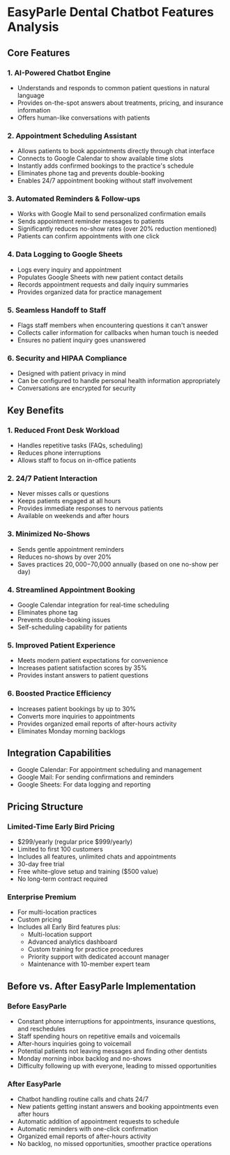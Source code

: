 # EasyParle Dental Chatbot Features Analysis

## Core Features

### 1. AI-Powered Chatbot Engine
- Understands and responds to common patient questions in natural language
- Provides on-the-spot answers about treatments, pricing, and insurance information
- Offers human-like conversations with patients

### 2. Appointment Scheduling Assistant
- Allows patients to book appointments directly through chat interface
- Connects to Google Calendar to show available time slots
- Instantly adds confirmed bookings to the practice's schedule
- Eliminates phone tag and prevents double-booking
- Enables 24/7 appointment booking without staff involvement

### 3. Automated Reminders & Follow-ups
- Works with Google Mail to send personalized confirmation emails
- Sends appointment reminder messages to patients
- Significantly reduces no-show rates (over 20% reduction mentioned)
- Patients can confirm appointments with one click

### 4. Data Logging to Google Sheets
- Logs every inquiry and appointment
- Populates Google Sheets with new patient contact details
- Records appointment requests and daily inquiry summaries
- Provides organized data for practice management

### 5. Seamless Handoff to Staff
- Flags staff members when encountering questions it can't answer
- Collects caller information for callbacks when human touch is needed
- Ensures no patient inquiry goes unanswered

### 6. Security and HIPAA Compliance
- Designed with patient privacy in mind
- Can be configured to handle personal health information appropriately
- Conversations are encrypted for security

## Key Benefits

### 1. Reduced Front Desk Workload
- Handles repetitive tasks (FAQs, scheduling)
- Reduces phone interruptions
- Allows staff to focus on in-office patients

### 2. 24/7 Patient Interaction
- Never misses calls or questions
- Keeps patients engaged at all hours
- Provides immediate responses to nervous patients
- Available on weekends and after hours

### 3. Minimized No-Shows
- Sends gentle appointment reminders
- Reduces no-shows by over 20%
- Saves practices $20,000-$70,000 annually (based on one no-show per day)

### 4. Streamlined Appointment Booking
- Google Calendar integration for real-time scheduling
- Eliminates phone tag
- Prevents double-booking issues
- Self-scheduling capability for patients

### 5. Improved Patient Experience
- Meets modern patient expectations for convenience
- Increases patient satisfaction scores by 35%
- Provides instant answers to patient questions

### 6. Boosted Practice Efficiency
- Increases patient bookings by up to 30%
- Converts more inquiries to appointments
- Provides organized email reports of after-hours activity
- Eliminates Monday morning backlogs

## Integration Capabilities

- Google Calendar: For appointment scheduling and management
- Google Mail: For sending confirmations and reminders
- Google Sheets: For data logging and reporting

## Pricing Structure

### Limited-Time Early Bird Pricing
- $299/yearly (regular price $999/yearly)
- Limited to first 100 customers
- Includes all features, unlimited chats and appointments
- 30-day free trial
- Free white-glove setup and training ($500 value)
- No long-term contract required

### Enterprise Premium
- For multi-location practices
- Custom pricing
- Includes all Early Bird features plus:
  - Multi-location support
  - Advanced analytics dashboard
  - Custom training for practice procedures
  - Priority support with dedicated account manager
  - Maintenance with 10-member expert team

## Before vs. After EasyParle Implementation

### Before EasyParle
- Constant phone interruptions for appointments, insurance questions, and reschedules
- Staff spending hours on repetitive emails and voicemails
- After-hours inquiries going to voicemail
- Potential patients not leaving messages and finding other dentists
- Monday morning inbox backlog and no-shows
- Difficulty following up with everyone, leading to missed opportunities

### After EasyParle
- Chatbot handling routine calls and chats 24/7
- New patients getting instant answers and booking appointments even after hours
- Automatic addition of appointment requests to schedule
- Automatic reminders with one-click confirmation
- Organized email reports of after-hours activity
- No backlog, no missed opportunities, smoother practice operations
